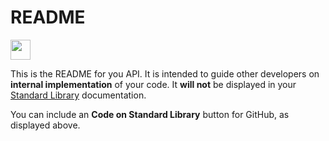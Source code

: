 # README
[<img src="https://code.stdlib.com/button/button.svg" height="32">](https://code.stdlib.com/)

This is the README for you API. It is intended to guide other developers on
**internal implementation** of your code. It **will not** be displayed in your
[Standard Library](https://stdlib.com/) documentation.

You can include an **Code on Standard Library** button for GitHub, as displayed above.